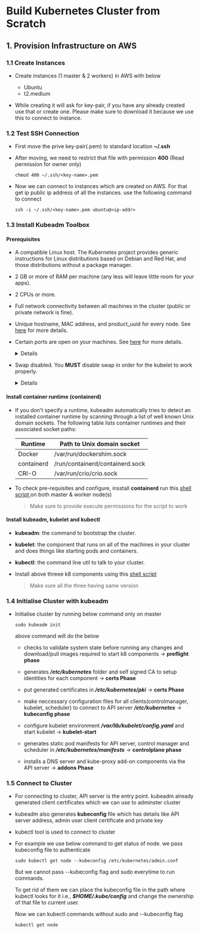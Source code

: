 # Build Kubernetes Cluster from Scratch

## 1. Provision Infrastructure on AWS


### 1.1 Create Instances

  - Create instances (1 master & 2 workers) in AWS with below
    - Ubuntu 
    - t2.medium

  - While creating it will ask for key-pair, if you have any already created use that or create one. Please make sure to download it because we use this to connect to instance.


### 1.2 Test SSH Connection

  - First move the prive key-pair(.pem) to standard location **~/.ssh**
  - After moving, we need to restrict that file with permission **400** (Read permission for owner only)

      ```shell
      chmod 400 ~/.ssh/<key-name>.pem
      ```
  - Now we can connect to instances which are created on AWS. For that get ip public ip address of all the instances. use the following command to connect 

      ```shell
      ssh -i ~/.ssh/<key-name>.pem ubuntu@<ip-addr>
      ```

### 1.3 Install Kubeadm Toolbox

  #### Prerequisites

  - A compatible Linux host. The Kubernetes project provides generic instructions for Linux distributions based on Debian and Red Hat, and those distributions without a package manager.
  - 2 GB or more of RAM per machine (any less will leave little room for your apps).
  - 2 CPUs or more.
  - Full network connectivity between all machines in the cluster (public or private network is fine).
  - Unique hostname, MAC address, and product_uuid for every node. See [here](https://kubernetes.io/docs/setup/production-environment/tools/kubeadm/install-kubeadm/#verify-mac-address) for more details.
  - Certain ports are open on your machines. See [here](https://kubernetes.io/docs/setup/production-environment/tools/kubeadm/install-kubeadm/#check-required-ports)  for more details.
    <details> 
      <p>

      - In AWS, we need to add Inbound rules to the Instance's security group.
      - While adding Inbound rules, it will ask for source give 
        - 0.0.0.0/0 for All(API server & Node port services)
        - 172.31.0.0/16 (IPv4 CIDR of your instance VPC)  for all others. why because all our pods can be accessible only within our cluster not outside cluster

      - #### Control plane

        | Port Range | Purpose | Used By |
        | ---------- | ------- | ------- |
        | 6443 | Kubernetes API server | All |
        | 2379-2380 | etcd server client API | kube-apiserver, etcd |
        | 10250 | Kubelet API | Self, Control plane |
        | 10259 | kube-scheduler | Self |
        | 10257 | kube-controller-manager	 | Self |

      - #### Worker node(s)
        
        | Port Range | Purpose | Used By |
        | ---------- | ------- | ------- |
        | 10250 | Kubelet API | Self, Control plane |
        | 30000-32767 | NodePort Services†	 | All |
    

      

      </p>
    </details>

  - Swap disabled. You **MUST** disable swap in order for the kubelet to work properly. 
    <details>
    <p>
      
      - why beacuse k8 scheduler determines best available node on which to deploy newly created pods. if memory swapping is allowd, it will lead to performance and stability issues in kubernetes. 

      > **SWAPPING** Memory swapping is a computer technology that enables an operating system to provide more memory to a running application or process than is available in physical random access memory (RAM). When the physical system memory is exhausted, the operating system can opt to make use of memory swapping techniques to get additional memory

      ```shell
      sudo swapoff -a
      ```
    </p>
    </details>

  #### Install container runtime (containerd)

  - If you don't specify a runtime, kubeadm automatically tries to detect an installed container runtime by scanning through a list of well known Unix domain sockets. The following table lists container runtimes and their associated socket paths:

    | Runtime	| Path to Unix domain socket |
    | ------- | -------------------------- |
    | Docker | /var/run/dockershim.sock |
    | containerd |	/run/containerd/containerd.sock |
    | CRI-O |	/var/run/crio/crio.sock |

  - To check pre-requisites and configure, insstall **containerd** run this [shell script ](./install-containerd.sh) on both master & worker node(s)

    > Make sure to provide execute permissions for the script to work

  #### Install kubeadm, kubelet and kubectl

  - **kubeadm**: the command to bootstrap the cluster.

  - **kubelet**: the component that runs on all of the machines in your cluster and does things like starting pods and containers.

  - **kubectl**: the command line util to talk to your cluster.

  - Install above threee k8 components using this [shell script](./install-kubeadm-kubelet-kubectl.sh)

    > Make sure all the three having same version

  

### 1.4 Initialise Cluster with kubeadm

  - Initialise cluster by running below command only on master 

    ```shell
    sudo kubeadm init
    ```

    above command will do the below
    -  checks to validate system state before running any changes and download/pull images required to start k8 components -> **preflight phase**

    - generates ***/etc/kubernetes*** folder and self signed CA to setup identities for each component -> **certs Phase**
    - put generated certificates in ***/etc/kubernetes/pki*** -> **certs Phase**

    - make neccessary configuration files for all clients(controlmanager, kubelet, scheduler) to connect to API server ***/etc/kubernetes*** -> **kubeconfig phase**

    - configure kubelet environment ***/var/lib/kubelet/config.yaml*** and start kubelet -> **kubelet-start**

    - generates static pod manifests for API server, control manager and scheduler in ***/etc/kubernetes/manifests*** -> **controlplane phase**
    
    - installs a DNS server and kube-proxy add-on components via the API server -> **addons Phase**

### 1.5 Connect to Cluster

  - For connecting to cluster, API server is the entry point. kubeadm already generated client certificates which we can use to adminster cluster

  - kubeadm also generates **kubeconfig** file which has details like API server address, admin user client certificate and private key

  - kubectl tool is used to connect to cluster

  - For example we use below command to get status of node. we pass kubeconfig file to authenticate

      ```
      sudo kubectl get node --kubeconfig /etc/kubernetes/admin.conf
      ```

    But we cannot pass --kubeconfig flag and sudo everytime to run commands. 

    To get rid of them we can place the kubeconfig file in the path where kubectl looks for it i.e., ***$HOME/.kube/config*** and change the ownership of that file to current user.

    Now we can kubectl commands without sudo and --kubeconfig flag

      ```
      kubectl get node
      ```


